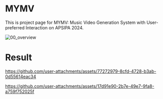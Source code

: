 # MYMV

This is project page for MYMV: Music Video Generation System with User-preferred Interaction on APSIPA 2024.

![00_overview](https://github.com/user-attachments/assets/bd4ff8e8-a3d4-45b5-a5d4-a673f155a435)

# Result

https://github.com/user-attachments/assets/77272979-8cfd-4728-b3ab-0d55614eac34

https://github.com/user-attachments/assets/17d91e90-2b7e-49e7-9fa8-a759f752025f
